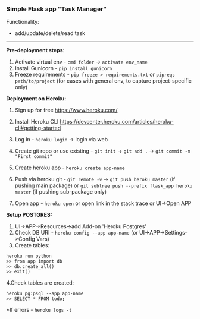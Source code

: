 ### Simple Flask app "Task Manager"

Functionality:
- add/update/delete/read task

___

**Pre-deployment steps**:
1. Activate virtual env - ```cmd folder``` -> ```activate env_name```
2. Install Gunicorn - ```pip install gunicorn```
3. Freeze requirements - ```pip freeze > requirements.txt``` or ```pipreqs path/to/project``` (for cases with general env, to capture project-specific only)

**Deployment on Heroku:**
1. Sign up for free https://www.heroku.com/
2. Install Heroku CLI https://devcenter.heroku.com/articles/heroku-cli#getting-started

3. Log in - ```heroku login``` -> login via web
4. Create git repo or use existing - ```git init``` -> ```git add .``` -> ```git commit -m "First commit"```
5. Create heroku app - ```heroku create app-name```
6. Push via heroku git - ```git remote -v``` -> ```git push heroku master``` (if pushing main package) or ```git subtree push --prefix flask_app heroku master``` (if pushing sub-package only)
7. Open app - ```heroku open``` or open link in the stack trace or UI->Open APP


**Setup POSTGRES:**
1. UI->APP->Resources->add Add-on 'Heroku Postgres'
2. Check DB URI - ```heroku config --app app-name``` (or UI->APP->Settings->Config Vars)
3. Create tables:
```
heroku run python 
>> from app import db 
>> db.create_all()
>> exit()
```
4.Check tables are created:
```
heroku pg:psql --app app-name
>> SELECT * FROM todo;
```


*If errors - ```heroku logs -t```
